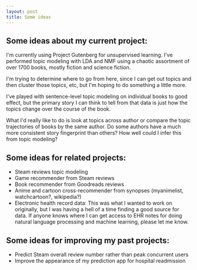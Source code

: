 ```yaml
---
layout: post
title: Some ideas
---
```


## Some ideas about my current project:
I'm currently using Project Gutenberg for unsupervised learning. I've performed topic modeling with LDA and NMF using a chaotic assortment of over 1700 books, mostly fiction and science fiction.

I'm trying to determine where to go from here, since I can get out topics and then cluster those topics, etc, but I'm hoping to do something a little more.

I've played with sentence-level topic modeling on individual books to good effect, but the primary story I can think to tell from that data is just how the topics change over the course of the book.

What I'd really like to do is look at topics across author or compare the topic trajectories of books by the same author. Do some authors have a much more consistent story fingerprint than others? How well could I infer this from topic modeling?

## Some ideas for related projects:
- Steam reviews topic modeling
- Game recommender from Steam reviews
- Book recommender from Goodreads reviews
- Anime and cartoon cross-recommender from synopses (myanimelist, watchcartoon?, wikipedia?)
- Electronic health record data: This was what I wanted to work on originally, but I was having a hell of a time finding a good source for data. If anyone knows where I can get access to EHR notes for doing natural language processing and machine learning, please let me know.

## Some ideas for improving my past projects:
- Predict Steam overall review number rather than peak concurrent users
- Improve the appearance of my prediction app for hospital readmission
